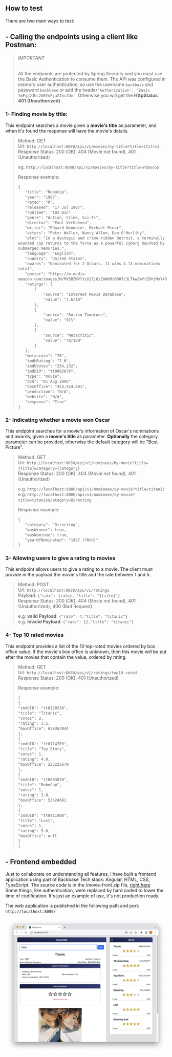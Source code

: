 ## How to test

There are two main ways to test: 
## - Calling the endpoints using a client like Postman:

> ###### IMPORTANT
> All the endpoints are protected by Spring Security and you must use the Basic Authentication to consume them.
> The API was configured in memory user authentication, so use the username `backbase` and password `backbase` or add the header`'Authorization': 'Basic YmFja2Jhc2U6YmFja2Jhc2U='`. Otherwise you will get the **HttpStatus 401 (Unauthorized)**.  

### 1- Finding movie by title:
This endpoint searches a movie given a **movie's title** as parameter, and when it's found the response will have the movie's details.
> Method: GET  
> Url: `http://localhost:8080/api/v1/movies/by-title?title={title}`  
> Response Status: 200 (OK), 404 (Movie not found), 401 (Unauthorized)  
>
> eg. `http://localhost:8080/api/v1/movies/by-title?title=robocop`
>
> Response example:
>```
>{
>    "title": "RoboCop",
>    "year": "1987",
>    "rated": "R",
>    "released": "17 Jul 1987",
>    "runtime": "102 min",
>    "genre": "Action, Crime, Sci-Fi",
>    "director": "Paul Verhoeven",
>    "writer": "Edward Neumeier, Michael Miner",
>    "actors": "Peter Weller, Nancy Allen, Dan O'Herlihy",
>    "plot": "In a dystopic and crime-ridden Detroit, a terminally wounded cop returns to the force as a powerful cyborg haunted by submerged memories.",
>    "language": "English",
>    "country": "United States",
>    "awards": "Nominated for 2 Oscars. 11 wins & 13 nominations total",
>    "poster": "https://m.media-amazon.com/images/M/MV5BZWVlYzU2ZjQtZmNkMi00OTc3LTkwZmYtZDVjNmY4OWFmZGJlXkEyXkFqcGdeQXVyMTQxNzMzNDI@._V1_SX300.jpg",
>    "ratings": [
>        {
>            "source": "Internet Movie Database",
>            "value": "7.6/10"
>        },
>        {
>            "source": "Rotten Tomatoes",
>            "value": "91%"
>        },
>        {
>            "source": "Metacritic",
>            "value": "70/100"
>        }
>    ],
>    "metascore": "70",
>    "imdbRating": "7.6",
>    "imdbVotes": "254,132",
>    "imdbID": "tt0093870",
>    "type": "movie",
>    "dvd": "01 Aug 2006",
>    "boxOffice": "$53,424,681",
>    "production": "N/A",
>    "website": "N/A",
>    "response": "True"
>}
>```


### 2- Indicating whether a movie won Oscar
This endpoint searches for a movie's information of Oscar's nominations and awards, given a **movie's title** as parameter. **Optionally** the category parameter can be provided, otherwise the default category will be "Best Picture".    
> Method: GET  
> Url: `http://localhost:8080/api/v1/nominees/by-movie?title={title}&category={category}`  
> Response Status: 200 (OK), 404 (Movie not found), 401 (Unauthorized)  
>
> e.g. `http://localhost:8080/api/v1/nominees/by-movie?title=titanic`  
> e.g. `http://localhost:8080/api/v1/nominees/by-movie?title=titanic&category=Directing`    
>
> Response example: 
>```
>{
>    "category": "Directing",
>    "wasWinner": true,
>    "wasNominee": true,
>    "yearOfNominated": "1997 (70th)"
>}
>```


### 3- Allowing users to give a rating to movies
This endpoint allows users to give a rating to a movie. The client must provide in the payload the movie's title and the rate between 1 and 5.
> Method: POST  
> Url: `http://localhost:8080/api/v1/ratings`  
> Payload: ```{"rate": {rate}, "title": "{title}"} ```  
> Response Status: 200 (OK), 404 (Movie not found), 401 (Unauthorized), 400 (Bad Request)
>
> e.g. **valid Payload**: ```{"rate": 4,"title": "titanic"} ```  
> e.g. **Invalid Payload**: ```{"rate": 12,"title": "titanic"} ```  

### 4- Top 10 rated movies
This endpoint provides a list of the 10 top-rated movies ordered by box office value. If the movie's box office is unknown, then this movie will be put after the movies that contain the value, ordered by rating.
> Method: GET  
> Url: `http://localhost:8080/api/v1/ratings/top10-rated`  
> Response Status: 200 (OK), 401 (Unauthorized)  
>  
> Response example:
>```
>[
>{
>"imdbID": "tt0120338",
>"title": "Titanic",
>"votes": 2,
>"rating": 3.5,
>"boxOffice": 659363944
>},
>{
>"imdbID": "tt0114709",
>"title": "Toy Story",
>"votes": 1,
>"rating": 4.0,
>"boxOffice": 223225679
>},
>{
>"imdbID": "tt0093870",
>"title": "RoboCop",
>"votes": 1,
>"rating": 3.0,
>"boxOffice": 53424681
>},
>{
>"imdbID": "tt0411008",
>"title": "Lost",
>"votes": 1,
>"rating": 5.0,
>"boxOffice": null
>}
>]
>```

## - Frontend embedded
Just to collaborate on understanding all features, I have built a frontend application using part of Backbase Tech stack: Angular, HTML, CSS, TypeScript.
The source code is in the /movie-front.zip file, [right here](movie-front.zip)  
Some things, like authentication, were replaced by hard coded to lower the time of codification. It's just an example of use, it's not production ready.   

The web application is published in the following path and port:   
`http://localhost:8080/`  

![Front End capture](capture_screen_frontend.png)

